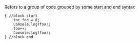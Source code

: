 Refers to a group of code grouped by some start and end syntax
```
{ //block start
	int foo = 0;
	Console.log(foo);
	foo++;
	Console.log(foo);
} //block end
```